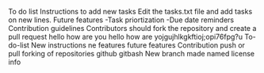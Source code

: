 To do list
Instructions to add new tasks
Edit the tasks.txt file and add tasks on new lines.
Future features
-Task priortization
-Due date reminders
Contribution guidelines
Contributors should fork the repository and create a pull request
hello how are you
hello how are yojgujhlkgkftioj;opi76fpg?u
To-do-list
New instructions
ne features
future features
Contribution push or pull
forking of repositories
github
gitbash
New branch made named license info
